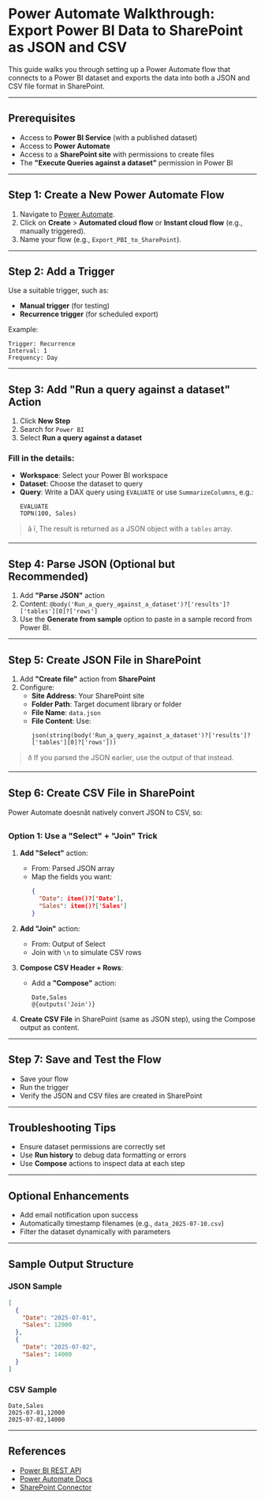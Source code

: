 
# Power Automate Walkthrough: Export Power BI Data to SharePoint as JSON and CSV

This guide walks you through setting up a Power Automate flow that connects to a Power BI dataset and exports the data into both a JSON and CSV file format in SharePoint.

---

## Prerequisites

- Access to **Power BI Service** (with a published dataset)
- Access to **Power Automate**
- Access to a **SharePoint site** with permissions to create files
- The **"Execute Queries against a dataset"** permission in Power BI

---

## Step 1: Create a New Power Automate Flow

1. Navigate to [Power Automate](https://flow.microsoft.com).
2. Click on **Create** > **Automated cloud flow** or **Instant cloud flow** (e.g., manually triggered).
3. Name your flow (e.g., `Export_PBI_to_SharePoint`).

---

## Step 2: Add a Trigger

Use a suitable trigger, such as:

- **Manual trigger** (for testing)
- **Recurrence trigger** (for scheduled export)

Example:
```plaintext
Trigger: Recurrence
Interval: 1
Frequency: Day
```

---

## Step 3: Add "Run a query against a dataset" Action

1. Click **New Step**
2. Search for `Power BI`
3. Select **Run a query against a dataset**

### Fill in the details:

- **Workspace**: Select your Power BI workspace
- **Dataset**: Choose the dataset to query
- **Query**: Write a DAX query using `EVALUATE` or use `SummarizeColumns`, e.g.:
  ```DAX
  EVALUATE
  TOPN(100, Sales)
  ```

> â ï¸ The result is returned as a JSON object with a `tables` array.

---

## Step 4: Parse JSON (Optional but Recommended)

1. Add **"Parse JSON"** action
2. Content: `@body('Run_a_query_against_a_dataset')?['results']?['tables'][0]?['rows']`
3. Use the **Generate from sample** option to paste in a sample record from Power BI.

---

## Step 5: Create JSON File in SharePoint

1. Add **"Create file"** action from **SharePoint**
2. Configure:
   - **Site Address**: Your SharePoint site
   - **Folder Path**: Target document library or folder
   - **File Name**: `data.json`
   - **File Content**: Use:
     ```expression
     json(string(body('Run_a_query_against_a_dataset')?['results']?['tables'][0]?['rows']))
     ```

> ð If you parsed the JSON earlier, use the output of that instead.

---

## Step 6: Create CSV File in SharePoint

Power Automate doesnât natively convert JSON to CSV, so:

### Option 1: Use a "Select" + "Join" Trick

1. **Add "Select"** action:
   - From: Parsed JSON array
   - Map the fields you want:
     ```json
     {
       "Date": item()?['Date'],
       "Sales": item()?['Sales']
     }
     ```

2. **Add "Join"** action:
   - From: Output of Select
   - Join with `\n` to simulate CSV rows

3. **Compose CSV Header + Rows**:
   - Add a **"Compose"** action:
     ```plaintext
     Date,Sales
     @{outputs('Join')}
     ```

4. **Create CSV File** in SharePoint (same as JSON step), using the Compose output as content.

---

## Step 7: Save and Test the Flow

- Save your flow
- Run the trigger
- Verify the JSON and CSV files are created in SharePoint

---

## Troubleshooting Tips

- Ensure dataset permissions are correctly set
- Use **Run history** to debug data formatting or errors
- Use **Compose** actions to inspect data at each step

---

## Optional Enhancements

- Add email notification upon success
- Automatically timestamp filenames (e.g., `data_2025-07-10.csv`)
- Filter the dataset dynamically with parameters

---

## Sample Output Structure

### JSON Sample
```json
[
  {
    "Date": "2025-07-01",
    "Sales": 12000
  },
  {
    "Date": "2025-07-02",
    "Sales": 14000
  }
]
```

### CSV Sample
```csv
Date,Sales
2025-07-01,12000
2025-07-02,14000
```

---

## References

- [Power BI REST API](https://learn.microsoft.com/en-us/rest/api/power-bi/)
- [Power Automate Docs](https://learn.microsoft.com/en-us/power-automate/)
- [SharePoint Connector](https://learn.microsoft.com/en-us/connectors/sharepointonline/)